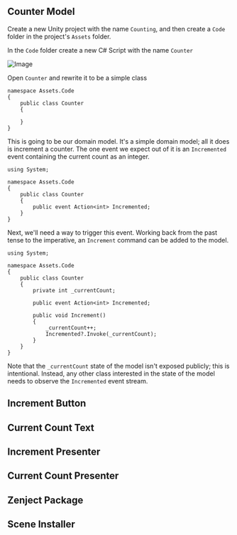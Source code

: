 ## Counter Model

Create a new Unity project with the name `Counting`, and then create a `Code` folder in the project's `Assets` folder.

In the `Code` folder create a new C# Script with the name `Counter`

![Image](https://github.com/deimors/UnityDependencyInjection/blob/master/Images/Create%20Counter%20Model.png)

Open `Counter` and rewrite it to be a simple class

```
namespace Assets.Code
{
	public class Counter
	{
	
	}
}
```

This is going to be our domain model. It's a simple domain model; all it does is increment a counter. The one event we expect out of it is an `Incremented` event containing the current count as an integer.
```
using System;

namespace Assets.Code
{
	public class Counter
	{
		public event Action<int> Incremented;
	}
}
```

Next, we'll need a way to trigger this event. Working back from the past tense to the imperative, an `Increment` command can be added to the model.
```
using System;

namespace Assets.Code
{
	public class Counter
	{
		private int _currentCount;

		public event Action<int> Incremented;

		public void Increment()
		{
			_currentCount++;
			Incremented?.Invoke(_currentCount);
		}
	}
}
```

Note that the `_currentCount` state of the model isn't exposed publicly; this is intentional. Instead, any other class interested in the state of the model needs to observe the `Incremented` event stream.

## Increment Button

## Current Count Text

## Increment Presenter

## Current Count Presenter

## Zenject Package

## Scene Installer
